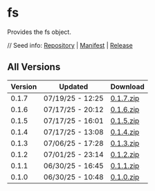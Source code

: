 # fs

Provides the fs object.

// Seed info: [Repository](https://github.com/fabriccore/fs-js) | [Manifest](https://raw.githubusercontent.com/fabriccore/fs-js/refs/heads/master/package.json) | [Release](https://github.com/fabriccore/fs-js/archive/refs/heads/master.zip)

## All Versions

|Version|Updated|Download|
|---|---|---|
|0.1.7|07/19/25 - 12:25|[0.1.7.zip](./releases/0.1.7.zip)|
|0.1.6|07/17/25 - 20:12|[0.1.6.zip](./releases/0.1.6.zip)|
|0.1.5|07/17/25 - 16:01|[0.1.5.zip](./releases/0.1.5.zip)|
|0.1.4|07/17/25 - 13:08|[0.1.4.zip](./releases/0.1.4.zip)|
|0.1.3|07/06/25 - 17:28|[0.1.3.zip](./releases/0.1.3.zip)|
|0.1.2|07/01/25 - 23:14|[0.1.2.zip](./releases/0.1.2.zip)|
|0.1.1|06/30/25 - 16:45|[0.1.1.zip](./releases/0.1.1.zip)|
|0.1.0|06/30/25 - 10:48|[0.1.0.zip](./releases/0.1.0.zip)|